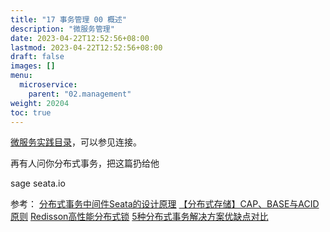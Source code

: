 ```yaml
---
title: "17 事务管理 00 概述"
description: "微服务管理"
date: 2023-04-22T12:52:56+08:00
lastmod: 2023-04-22T12:52:56+08:00
draft: false
images: []
menu:
  microservice:
    parent: "02.management"
weight: 20204
toc: true
---
```


[微服务实践目录](https://www.jianshu.com/p/f3d5a02757f1)，可以参见连接。

再有人问你分布式事务，把这篇扔给他

sage
seata.io

参考：
[分布式事务中间件Seata的设计原理](https://mp.weixin.qq.com/s/Pypkm5C9aLPJHYwcM6tAtA)
[【分布式存储】CAP、BASE与ACID原则](https://blog.csdn.net/shipfei_csdn/article/details/82146233)
[Redisson高性能分布式锁](https://www.jianshu.com/p/dd3d4951b90c)
[5种分布式事务解决方案优缺点对比](https://www.jianshu.com/p/2c6fbe0af88e)
